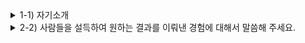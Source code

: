 
<details markdown = "1">
<summary>1-1) 자기소개</summary>
안녕하십니까. 데이터 관리 직군 지원자 김욱종입니다.<br>
데이터 관리를 누구보다 잘 수행하기 위해 다양한 역량과 경험을 쌓아왔습니다.<br>
<br>
첫번째로 맡은일은 누구보다 성실하게 수행하고 결과로 증명해왔습니다.<br>
대학교 재학 당시 다양한 팀프로젝트와 과제를 성실히 수행하여 높은 학점으로 졸업할 수 있었고, 이전에 근무했던 회사에는 2년차 최초로 독일 기업과 새로운 컨택 포인트를 만든 경험이 있습니다.<br>
<br>
또한 데이터 분석 능력과 자동차 업계 경험이 있습니다.<br>
정보처리기사 자격증 취득과 학부 과정에서 데이터를 분석하는 과정을 배우게 되었으며, 1,2 Tier 자동차 부품사를 대상으로 SW를 검증하는 도구를 세일즈 해본 경험이 있습니다.<br>
<br>
이러한 저만의 경험과 역량을 바탕으로 글로벌 경쟁력 확보를 위한 애프터마켓 상품 기획과 관리에 도움이 되는 데이터를 누구보다 꼼꼼히 관리하도록 하겠습니다.<br>
<br>
감사합니다
</details>

<details markdown = "1">
<summary>2-2) 사람들을 설득하여 원하는 결과를 이뤄낸 경험에 대해서 말씀해 주세요.  </summary>
독일 기업과의 컨택 포인트를 개척하기 위해 내부 동료분들을 설득하여 원하는 결과를 이끌어낸 경험이 있습니다.<br>

</details>

